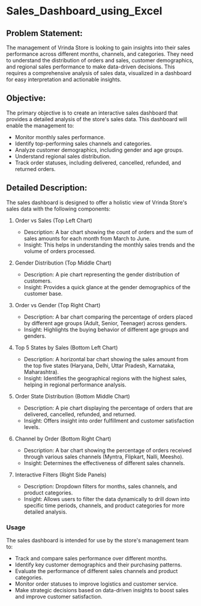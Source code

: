 # Sales_Dashboard_using_Excel

## Problem Statement:
The management of Vrinda Store is looking to gain insights into their sales performance across different months, channels, and categories. They need to understand the distribution of orders and sales, customer demographics, and regional sales performance to make data-driven decisions. This requires a comprehensive analysis of sales data, visualized in a dashboard for easy interpretation and actionable insights.

## Objective:
The primary objective is to create an interactive sales dashboard that provides a detailed analysis of the store's sales data. This dashboard will enable the management to:
- Monitor monthly sales performance.
- Identify top-performing sales channels and categories.
- Analyze customer demographics, including gender and age groups.
- Understand regional sales distribution.
- Track order statuses, including delivered, cancelled, refunded, and returned orders.

## Detailed Description:
The sales dashboard is designed to offer a holistic view of Vrinda Store's sales data with the following components:

1. Order vs Sales (Top Left Chart)
   - Description: A bar chart showing the count of orders and the sum of sales amounts for each month from March to June.
   - Insight: This helps in understanding the monthly sales trends and the volume of orders processed.

2. Gender Distribution (Top Middle Chart)
   - Description: A pie chart representing the gender distribution of customers.
   - Insight: Provides a quick glance at the gender demographics of the customer base.

3. Order vs Gender (Top Right Chart)
   - Description: A bar chart comparing the percentage of orders placed by different age groups (Adult, Senior, Teenager) across genders.
   - Insight: Highlights the buying behavior of different age groups and genders.

4. Top 5 States by Sales (Bottom Left Chart)
   - Description: A horizontal bar chart showing the sales amount from the top five states (Haryana, Delhi, Uttar Pradesh, Karnataka, Maharashtra).
   - Insight: Identifies the geographical regions with the highest sales, helping in regional performance analysis.

5. Order State Distribution (Bottom Middle Chart)
   - Description: A pie chart displaying the percentage of orders that are delivered, cancelled, refunded, and returned.
   - Insight: Offers insight into order fulfillment and customer satisfaction levels.

6. Channel by Order (Bottom Right Chart)
   - Description: A bar chart showing the percentage of orders received through various sales channels (Myntra, Flipkart, Nalli, Meesho).
   - Insight: Determines the effectiveness of different sales channels.

7. Interactive Filters (Right Side Panels)
   - Description: Dropdown filters for months, sales channels, and product categories.
   - Insight: Allows users to filter the data dynamically to drill down into specific time periods, channels, and product categories for more detailed analysis.

### Usage
The sales dashboard is intended for use by the store's management team to:
- Track and compare sales performance over different months.
- Identify key customer demographics and their purchasing patterns.
- Evaluate the performance of different sales channels and product categories.
- Monitor order statuses to improve logistics and customer service.
- Make strategic decisions based on data-driven insights to boost sales and improve customer satisfaction.

